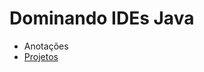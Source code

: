 # Dominando IDEs Java

 * Anotações
 * [Projetos](https://github.com/luana-ar/dio-desafio-github-primeiro-repositorio/tree/main/dominando-ides-java/Projetos)
